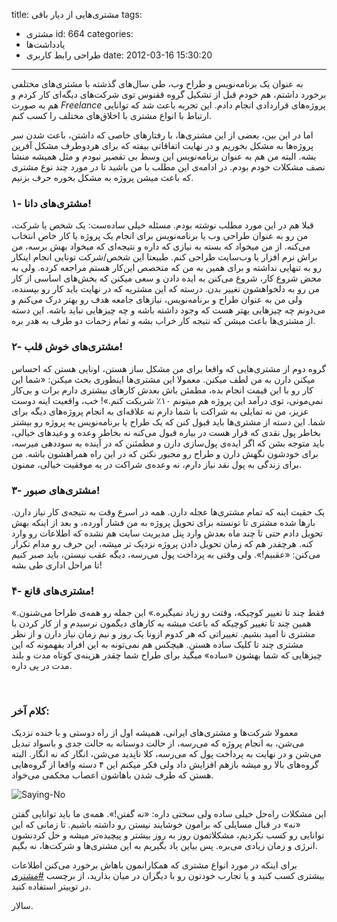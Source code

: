 title: مشتری‌هایی از دیار باقی
tags:
  - مشتری
id: 664
categories:
  - یاد‌داشت‌ها
  - طراحی رابط کاربری
date: 2012-03-16 15:30:20
---

به عنوان یک برنامه‌نویس و طراح وب، طی سال‌های گذشته با مشتری‌های مختلفی برخورد داشتم، هم خودم قبل از تشکیل گروه ققنوس توی شرکت‌های دیگه‌ای کار کردم و هم به صورت _Freelance_ پروژه‌های قراردادی انجام دادم. این تجربه باعث شد که توانایی ارتباط با انواع مشتری با اخلاق‌های مختلف را کسب کنم.

اما در این بین، بعضی از این مشتری‌ها، با رفتارهای خاصی که داشتن، باعث شدن سر پروژه‌ها به مشکل بخوریم و در نهایت اتفاقاتی بیفته که برای هردوطرف مشکل آفرین بشه. البته من هم به عنوان برنامه‌نویس این وسط بی تقصیر نبودم و مثل همیشه منشا نصف مشکلات خودم بودم. در ادامه‌ی این مطلب با من باشید تا در مورد چند نوع مشتری که باعث میشن پروژه به مشکل بخوره حرف بزنیم.

<!--more-->

### ۱- مشتری‌های دانا!

قبلا هم در این مورد مطلب نوشته بودم. مسئله خیلی ساده‌ست: یک شخص یا شرکت، من رو به عنوان طراحی وب یا برنامه‌نویس برای انجام یک پروژه یا کار خاص انتخاب می‌کنه. از من میخواد که بسته به نیازی که داره و نتیجه‌ای که میخواد بهش برسه، من براش نرم افزار یا وب‌سایت طراحی کنم. طبیعتا این شخص/شرکت تونایی انجام اینکار رو به تنهایی نداشته و برای همین به من که متخصص این‌کار هستم مراجعه کرده. ولی به محض شروع کار، شروع می‌کنن به ایده دادن و سعی میکنن که بخش‌های اساسی از کار من رو به دلخواهشون تغییر بدن. درسته که این مشتریه که در نهایت باید کار رو بپسنده، ولی من به عنوان طراح و برنامه‌نویس، نیازهای جامعه هدف رو بهتر درک می‌کنم و می‌دونم چه چیزهایی بهتر هست که وجود داشته باشه و چه چیزهایی نباید باشه. این دسته از مشتری‌ها باعث میشن که نتیجه کار خراب بشه و تمام زحمات دو طرف به هدر بره.

### ۲- مشتری‌های خوش قلب!

گروه دوم از مشتری‌هایی که واقعا برای من مشکل ساز هستن، اونایی هستن که احساس میکنن دارن به من لطف میکنن. معمولا این مشتری‌ها اینطوری بحث میکنن: «شما این کار رو با این قیمت انجام بده، مطمئن باش بعدش کارهای بیشتری دارم برات و بی‌کار نمی‌مونی، توی درآمد این پروژه هم میتونم ۱۰٪ شریکت کنم.»! خب، واقعیت اینه دوست عزیز، من نه تمایلی به شراکت با شما دارم نه علاقه‌ای به انجام پروژه‌های دیگه برای شما. این دسته از مشتری‌ها باید قبول کنن که یک طراح یا برنامه‌نویس یه پروژه رو بیشتر بخاطر پول نقدی که قرار هست در بیاره قبول می‌کنه نه بخاطر وعده و وعیدهای خیالی، باید متوجه بشن که اگر ایده‌ی پول‌سازی دارن و مطمئنن که در آینده به سوددهی میرسه، برای خودشون نگهش دارن و طراح رو مجبور نکنن که در این راه همراهشون باشه. من برای زندگی به پول نقد نیاز دارم، نه وعده‌ی شراکت در یه موفقیت خیالی، ممنون.

### ۳- مشتری‌های صبور!

یک حقیت اینه که تمام مشتری‌ها عجله دارن. همه در اسرع وقت به نتیجه‌ی کار نیاز دارن. بارها شده مشتری تا تونسته برای تحویل پروژه به من فشار آورده، و بعد از اینکه بهش تحویل دادم حتی تا چند ماه بعدش وارد پنل مدیریت سایت هم نشده که اطلاعات رو وارد کنه. هرچقدر هم که زمان تحویل دادن پروژه نزدیک تر میشه، این حرف رو مدام تکرار می‌کنن: «عقبیم!». ولی وقتی به پرداخت پول می‌رسه، دیگه عقب نیستن، باید صبر کنیم تا مراحل اداری طی بشه!

### ۴- مشتری‌های قانع!

«فقط چند تا تغییر کوچیکه، وقتت رو زیاد نمیگیره.» این جمله رو همه‌ی طراحا می‌شنون. همین چند تا تغییر کوچیکه که باعث میشه به کارهای دیگمون نرسیدم و از کار کردن با مشتری نا امید بشیم. تغییراتی که هر کدوم ازونا یک روز و نیم زمان نیاز دارن و از نظر مشتری چند تا کلیک ساده هستن. هیچکس هم نمی‌تونه به این افراد بفهمونه که این چیزهایی که شما بهشون «ساده» میگید برای طراح شما چقدر هزینه‌ی کوتاه مدت و بلند مدت در پی داره.

&nbsp;

### کلام آخر:

معمولا شرکت‌ها و مشتری‌های ایرانی، همیشه اول از راه دوستی و با خنده نزدیک می‌شن، به انجام پروژه که می‌رسه، از حالت دوستانه به حالت جدی و باسواد تبدیل می‌شن و در نهایت به پرداخت پول که می‌رسه، کلا ناپدید می‌شن، انگار که نه انگار. البته گروه‌های بالا رو میشه بازهم افزایش داد ولی فکر میکنم این ۴ دسته واقعا از گروه‌هایی هستن که طرف شدن باهاشون اعصاب محکمی می‌خواد.

![](http://sallar.me/wp-content/uploads/2012/03/Saying-No1.jpg "Saying-No")

این مشکلات راه‌حل خیلی ساده ولی سختی داره: «نه گفتن!». همه‌ی ما باید توانایی گفتن «نه» در قبال مسایلی که برامون خوشایند نیستن رو داشته باشیم. تا زمانی که این توانایی رو کسب نکردیم، مشکلاتمون روز به روز بیشتر و پیچیده‌تر میشه و حل کردنشون انرژی و زمان زیادی می‌بره. پس بیاین یاد بگیریم به این مشتری‌ها و شرکت‌ها، نه بگیم.

برای اینکه در مورد انواع مشتری که همکارانمون باهاش برخورد می‌کنن اطلاعات بیشتری کسب کنید و یا تجارب خودتون رو با دیگران در میان بذارید، از برچسب [#مشتری](https://twitter.com/#!/search/%23%D9%85%D8%B4%D8%AA%D8%B1%DB%8C) در توییتر استفاده کنید.

سالار.